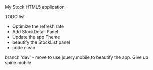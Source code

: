 My Stock HTML5 application

TODO list
- Optimize the refresh rate
- Add StockDetail Panel
- Update the app Theme
- beautify the StockList panel
- code clean

branch 'dev' - move to use jquery.mobile to beautify the app. Give up spine.mobile
